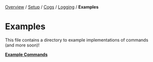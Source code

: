 [Overview](https://github.com/YumYummity/Guilded-Bot-Template/blob/main/README.md) / [Setup](https://github.com/YumYummity/Guilded-Bot-Template/wiki/Setup) / [Cogs](https://github.com/YumYummity/Guilded-Bot-Template/wiki/Cogs) / [Logging](https://github.com/YumYummity/Guilded-Bot-Template/wiki/Logging) / **Examples**

# Examples
This file contains a directory to example implementations of commands (and more soon)!

**[Example Commands](https://github.com/YumYummity/Guilded-Bot-Template/blob/main/EXAMPLES/COMMANDS/COMMANDS.md)**